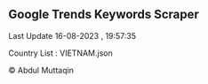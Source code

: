 

## Google Trends Keywords Scraper 
 
Last Update 16-08-2023 , 19:57:35

Country List :
VIETNAM.json



© Abdul Muttaqin 
